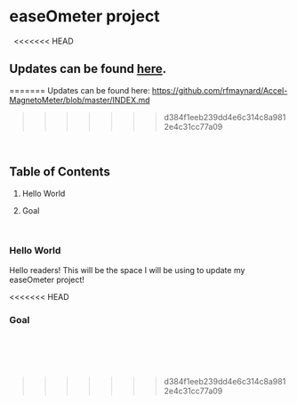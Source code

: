 easeOmeter project
==================

 
<<<<<<< HEAD

Updates can be found [here](https://github.com/rfmaynard/Accel-MagnetoMeter/blob/master/INDEX.md).
--------------------------------------------------------------------------------------------------
=======
Updates can be found here: https://github.com/rfmaynard/Accel-MagnetoMeter/blob/master/INDEX.md
>>>>>>> d384f1eeb239dd4e6c314c8a9812e4c31cc77a09

 

Table of Contents
-----------------

1.  Hello World

2.  Goal

     

### Hello World

Hello readers! This will be the space I will be using to update my easeOmeter
project!

<<<<<<< HEAD
 

### Goal

 
=======
>>>>>>> d384f1eeb239dd4e6c314c8a9812e4c31cc77a09
